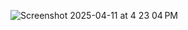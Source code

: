 ![Screenshot 2025-04-11 at 4 23 04 PM](https://github.com/user-attachments/assets/7e96b29c-8533-4a19-8f6c-c3aedc1b6e40)

